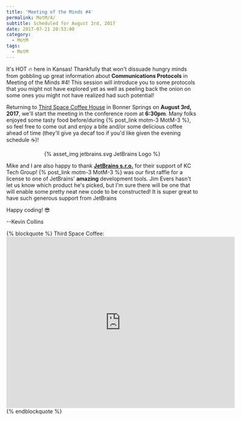 ```yaml
---
title: 'Meeting of the Minds #4'
permalink: MotM/4/
subtitle: Scheduled for August 3rd, 2017
date: 2017-07-21 20:53:00
category:
  - MotM
tags: 
  - MotM
---
```

It's HOT 🔥 here in Kansas!  Thankfully that won't dissuade hungry minds from gobbling up great information about **Communications Protocols** in Meeting of the Minds #4!  This session will introduce you to some protocols that you might not have explored yet as well as peeling back the onion on some ones you might not have realized had such potential!  

Returning to [Third Space Coffee House](http://www.thirdspacecoffeehouse.com) in Bonner Springs on **August 3rd, 2017**, we'll start the meeting in the conference room at **6:30pm**.  Many folks enjoyed some tasty food before/during {% post_link motm-3 MotM-3 %}, so feel free to come out and enjoy a bite and/or some delicious coffee ahead of time (they'll give ya decaf too if you'd like given the evening schedule ☕️)!

<center>
{% asset_img jetbrains.svg JetBrains Logo %}
</center>

Mike and I are also happy to thank **[JetBrains s.r.o.](https://www.jetbrains.com)** for their support of KC Tech Group!  {% post_link motm-3 MotM-3 %} was our first raffle for a license to one of JetBrains' __amazing__ development tools.  Jim Evers hasn't let us know which product he's picked, but I'm sure there will be one that will enable some pretty neat new code to be constructed!  It is super great to have such generous support from JetBrains

Happy coding! 😎

--Kevin Collins

{% blockquote %}
Third Space Coffee:<br><iframe src="https://www.google.com/maps/embed?pb=!1m18!1m12!1m3!1d3098.1937755187746!2d-94.88623368430397!3d39.056497979546336!2m3!1f0!2f0!3f0!3m2!1i1024!2i768!4f13.1!3m3!1m2!1s0x87c08ffcb912dbd1%3A0x805559ebce736d95!2s226+Oak+St%2C+Bonner+Springs%2C+KS+66012!5e0!3m2!1sen!2sus!4v1495064330926" width="600" height="450" frameborder="0" style="border:0" allowfullscreen></iframe>
{% endblockquote %}